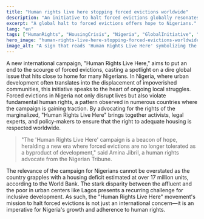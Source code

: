 ```yaml
---
title: "Human rights live here stopping forced evictions worldwide"
description: "An initiative to halt forced evictions globally resonates with Nigeria's housing crisis."
excerpt: "A global halt to forced evictions offers hope to Nigerians."
lang: "en"
tags: ["HumanRights", "HousingCrisis", "Nigeria", "GlobalInitiative", "ForcedEvictions"]
hero_image: "human-rights-live-here-stopping-forced-evictions-worldwide.png"
image_alt: "A sign that reads 'Human Rights Live Here' symbolizing the fight against forced evictions."
---
```


A new international campaign, "Human Rights Live Here," aims to put an end to the scourge of forced evictions, casting a spotlight on a dire global issue that hits close to home for many Nigerians. In Nigeria, where urban development often translates into the displacement of impoverished communities, this initiative speaks to the heart of ongoing local struggles. Forced evictions in Nigeria not only disrupt lives but also violate fundamental human rights, a pattern observed in numerous countries where the campaign is gaining traction. By advocating for the rights of the marginalized, "Human Rights Live Here" brings together activists, legal experts, and policy-makers to ensure that the right to adequate housing is respected worldwide.

> "The 'Human Rights Live Here' campaign is a beacon of hope, heralding a new era where forced evictions are no longer tolerated as a byproduct of development," said Amina Jibril, a human rights advocate from the Nigerian Tribune. 

The relevance of the campaign for Nigerians cannot be overstated as the country grapples with a housing deficit estimated at over 17 million units, according to the World Bank. The stark disparity between the affluent and the poor in urban centers like Lagos presents a recurring challenge for inclusive development. As such, the "Human Rights Live Here" movement's mission to halt forced evictions is not just an international concern—it is an imperative for Nigeria's growth and adherence to human rights.